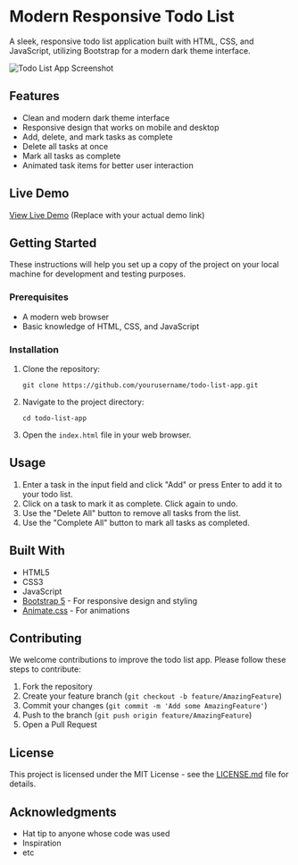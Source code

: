 # Modern Responsive Todo List

A sleek, responsive todo list application built with HTML, CSS, and JavaScript, utilizing Bootstrap for a modern dark theme interface.

![Todo List App Screenshot]("todoscreen.png")

## Features

- Clean and modern dark theme interface
- Responsive design that works on mobile and desktop
- Add, delete, and mark tasks as complete
- Delete all tasks at once
- Mark all tasks as complete
- Animated task items for better user interaction

## Live Demo

[View Live Demo](https://aytekinkaplan.github.io/todo-list-app) (Replace with your actual demo link)

## Getting Started

These instructions will help you set up a copy of the project on your local machine for development and testing purposes.

### Prerequisites

- A modern web browser
- Basic knowledge of HTML, CSS, and JavaScript

### Installation

1. Clone the repository:

   ```
   git clone https://github.com/yourusername/todo-list-app.git
   ```

2. Navigate to the project directory:

   ```
   cd todo-list-app
   ```

3. Open the `index.html` file in your web browser.

## Usage

1. Enter a task in the input field and click "Add" or press Enter to add it to your todo list.
2. Click on a task to mark it as complete. Click again to undo.
3. Use the "Delete All" button to remove all tasks from the list.
4. Use the "Complete All" button to mark all tasks as completed.

## Built With

- HTML5
- CSS3
- JavaScript
- [Bootstrap 5](https://getbootstrap.com/) - For responsive design and styling
- [Animate.css](https://animate.style/) - For animations

## Contributing

We welcome contributions to improve the todo list app. Please follow these steps to contribute:

1. Fork the repository
2. Create your feature branch (`git checkout -b feature/AmazingFeature`)
3. Commit your changes (`git commit -m 'Add some AmazingFeature'`)
4. Push to the branch (`git push origin feature/AmazingFeature`)
5. Open a Pull Request

## License

This project is licensed under the MIT License - see the [LICENSE.md](LICENSE.md) file for details.

## Acknowledgments

- Hat tip to anyone whose code was used
- Inspiration
- etc
